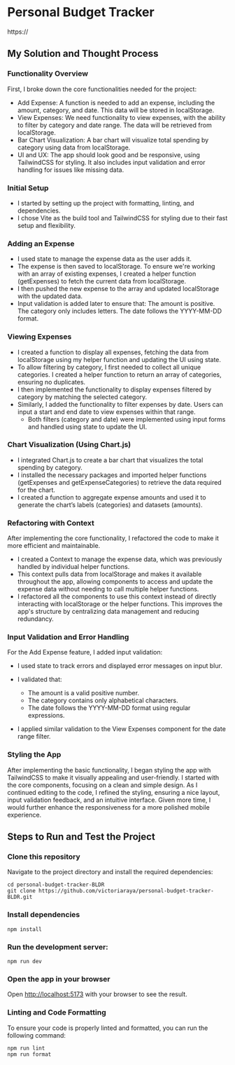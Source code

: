 # Personal Budget Tracker

https://

## My Solution and Thought Process

### Functionality Overview

First, I broke down the core functionalities needed for the project:

- Add Expense: A function is needed to add an expense, including the amount, category, and date. This data will be stored in localStorage.
- View Expenses: We need functionality to view expenses, with the ability to filter by category and date range. The data will be retrieved from localStorage.
- Bar Chart Visualization: A bar chart will visualize total spending by category using data from localStorage.
- UI and UX: The app should look good and be responsive, using TailwindCSS for styling. It also includes input validation and error handling for issues like missing data.

### Initial Setup

- I started by setting up the project with formatting, linting, and dependencies.
- I chose Vite as the build tool and TailwindCSS for styling due to their fast setup and flexibility.

### Adding an Expense

- I used state to manage the expense data as the user adds it.
- The expense is then saved to localStorage. To ensure we're working with an array of existing expenses, I created a helper function (getExpenses) to fetch the current data from localStorage.
- I then pushed the new expense to the array and updated localStorage with the updated data.
- Input validation is added later to ensure that:
  The amount is positive.
  The category only includes letters.
  The date follows the YYYY-MM-DD format.

### Viewing Expenses

- I created a function to display all expenses, fetching the data from localStorage using my helper function and updating the UI using state.
- To allow filtering by category, I first needed to collect all unique categories. I created a helper function to return an array of categories, ensuring no duplicates.
- I then implemented the functionality to display expenses filtered by category by matching the selected category.
- Similarly, I added the functionality to filter expenses by date. Users can input a start and end date to view expenses within that range.
  - Both filters (category and date) were implemented using input forms and handled using state to update the UI.

### Chart Visualization (Using Chart.js)

- I integrated Chart.js to create a bar chart that visualizes the total spending by category.
- I installed the necessary packages and imported helper functions (getExpenses and getExpenseCategories) to retrieve the data required for the chart.
- I created a function to aggregate expense amounts and used it to generate the chart’s labels (categories) and datasets (amounts).

### Refactoring with Context

After implementing the core functionality, I refactored the code to make it more efficient and maintainable.

- I created a Context to manage the expense data, which was previously handled by individual helper functions.
- This context pulls data from localStorage and makes it available throughout the app, allowing components to access and update the expense data without needing to call multiple helper functions.
- I refactored all the components to use this context instead of directly interacting with localStorage or the helper functions. This improves the app's structure by centralizing data management and reducing redundancy.

### Input Validation and Error Handling

For the Add Expense feature, I added input validation:

- I used state to track errors and displayed error messages on input blur.
- I validated that:

  - The amount is a valid positive number.
  - The category contains only alphabetical characters.
  - The date follows the YYYY-MM-DD format using regular expressions.

- I applied similar validation to the View Expenses component for the date range filter.

### Styling the App

After implementing the basic functionality, I began styling the app with TailwindCSS to make it visually appealing and user-friendly. I started with the core components, focusing on a clean and simple design. As I continued editing to the code, I refined the styling, ensuring a nice layout, input validation feedback, and an intuitive interface. Given more time, I would further enhance the responsiveness for a more polished mobile experience.

## Steps to Run and Test the Project

### Clone this repository

Navigate to the project directory and install the required dependencies:

    cd personal-budget-tracker-BLDR
    git clone https://github.com/victoriaraya/personal-budget-tracker-BLDR.git

### Install dependencies

    npm install

### Run the development server:

    npm run dev

### Open the app in your browser

Open [http://localhost:5173](http://localhost:5173) with your browser to see the result.

### Linting and Code Formatting

To ensure your code is properly linted and formatted, you can run the following command:

    npm run lint
    npm run format
